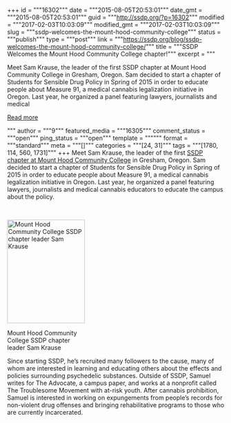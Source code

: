 +++
id = """16302"""
date = """2015-08-05T20:53:01"""
date_gmt = """2015-08-05T20:53:01"""
guid = """http://ssdp.org/?p=16302"""
modified = """2017-02-03T10:03:09"""
modified_gmt = """2017-02-03T10:03:09"""
slug = """ssdp-welcomes-the-mount-hood-community-college"""
status = """publish"""
type = """post"""
link = """https://ssdp.org/blog/ssdp-welcomes-the-mount-hood-community-college/"""
title = """SSDP Welcomes the Mount Hood Community College chapter!"""
excerpt = """<p>Meet Sam Krause, the leader of the first SSDP chapter at Mount Hood Community College in Gresham, Oregon. Sam decided to start a chapter of Students for Sensible Drug Policy in Spring of 2015 in order to educate people about Measure 91, a medical cannabis legalization initiative in Oregon. Last year, he organized a panel featuring lawyers, journalists and medical</p>
<div class="h10"></div>
<p><a class="more-link2 flat" href="https://ssdp.org/blog/ssdp-welcomes-the-mount-hood-community-college/">Read more</a></p>
"""
author = """9"""
featured_media = """16305"""
comment_status = """open"""
ping_status = """open"""
template = """"""
format = """standard"""
meta = """[]"""
categories = """[24, 31]"""
tags = """[1780, 114, 560, 1731]"""
+++
Meet Sam Krause, the leader of the first <a href="http://ssdp.org/chapters/pacific/oregon/mount-hood-community-college/" target="_blank">SSDP chapter at Mount Hood Community College</a> in Gresham, Oregon. Sam decided to start a chapter of Students for Sensible Drug Policy in Spring of 2015 in order to educate people about Measure 91, a medical cannabis legalization initiative in Oregon. Last year, he organized a panel featuring lawyers, journalists and medical cannabis educators to educate the campus about the policy.

&nbsp;

<div id="attachment_16305" style="width: 190px" class="wp-caption alignleft"><a href="http://ssdp.org/assets/Mount-Hood.jpg"><img class="wp-image-16305" src="http://ssdp.org/assets/Mount-Hood-225x300.jpg" alt="Mount Hood Community College SSDP chapter leader Sam Krause" width="180" height="240" /></a><p class="wp-caption-text">Mount Hood Community College SSDP chapter leader Sam Krause</p></div>

Since starting SSDP, he’s recruited many followers to the cause, many of whom are interested in learning and educating others about the effects and policies surrounding psychedelic substances. Outside of SSDP, Samuel writes for The Advocate, a campus paper, and works at a nonprofit called The Troublesome Movement with at-risk youth. After cannabis prohibition, Samuel is interested in working on expungements from people’s records for non-violent drug offenses and bringing rehabilitative programs to those who are currently incarcerated.
